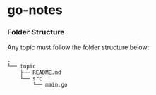 # go-notes

### Folder Structure

Any topic must follow the folder structure below:

```
.
└── topic
    ├── README.md
    └── src
        └── main.go
```
